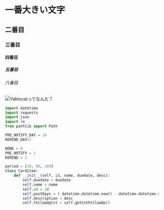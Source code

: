 # 一番大きい文字
## 二番目
### 三番目
#### 四番目
##### 五番目
###### 六番目

![Yaktocatってなんだ？](https://octodex.github.com/images/yaktocat.png)

```python
import datetime
import requests
import json
import re
from pathlib import Path

PRE_NOTIFY_DAY = 14
REMIND_DAY=7

NONE = 0
PRE_NOTIFY = 1
REMIND = 2

period = [30, 90, 180]
class CardItem:
    def __init__(self, id, name, duedate, desc):
        self.duedate = duedate
        self.name = name
        self.id = id
        self.pastDays = ( datetime.datetime.now() - datetime.datetime.strptime( self.duedate, "%Y-%m-%dT%H:%M:%SZ") ).days
        self.description = desc
        self.followUpCnt = self.getCntFollowUp()


```

